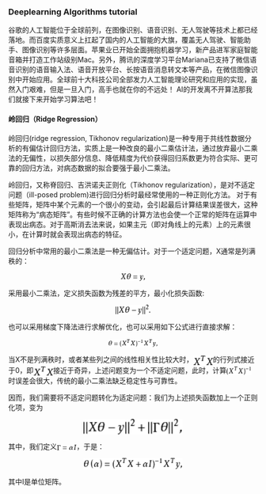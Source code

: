 ### Deeplearning Algorithms tutorial
谷歌的人工智能位于全球前列，在图像识别、语音识别、无人驾驶等技术上都已经落地。而百度实质意义上扛起了国内的人工智能的大旗，覆盖无人驾驶、智能助手、图像识别等许多层面。苹果业已开始全面拥抱机器学习，新产品进军家庭智能音箱并打造工作站级别Mac。另外，腾讯的深度学习平台Mariana已支持了微信语音识别的语音输入法、语音开放平台、长按语音消息转文本等产品，在微信图像识别中开始应用。全球前十大科技公司全部发力人工智能理论研究和应用的实现，虽然入门艰难，但是一旦入门，高手也就在你的不远处！
AI的开发离不开算法那我们就接下来开始学习算法吧！

#### 岭回归（Ridge Regression）

岭回归(ridge regression, Tikhonov regularization)是一种专用于共线性数据分析的有偏估计回归方法，实质上是一种改良的最小二乘估计法，通过放弃最小二乘法的无偏性，以损失部分信息、降低精度为代价获得回归系数更为符合实际、更可靠的回归方法，对病态数据的拟合要强于最小二乘法。

岭回归，又称脊回归、吉洪诺夫正则化（Tikhonov regularization），是对不适定问题（ill-posed problem)进行回归分析时最经常使用的一种正则化方法。
对于有些矩阵，矩阵中某个元素的一个很小的变动，会引起最后计算结果误差很大，这种矩阵称为“病态矩阵”。有些时候不正确的计算方法也会使一个正常的矩阵在运算中表现出病态。对于高斯消去法来说，如果主元（即对角线上的元素）上的元素很小，在计算时就会表现出病态的特征。

回归分析中常用的最小二乘法是一种无偏估计。对于一个适定问题，X通常是列满秩的：
<p align="center">
<img width="50" align="center" src="../../images/160.jpg" />
</p>
采用最小二乘法，定义损失函数为残差的平方，最小化损失函数:
<p align="center">
<img width="70" align="center" src="../../images/161.jpg" />
</p>
也可以采用梯度下降法进行求解优化，也可以采用如下公式进行直接求解：

<p align="center">
<img width="100" align="center" src="../../images/162.jpg" />
</p>

当X不是列满秩时，或者某些列之间的线性相关性比较大时，<img width="40" align="center" src="../../images/164.jpg" />的行列式接近于0，即<img width="40" align="center" src="../../images/164.jpg" />接近于奇异，上述问题变为一个不适定问题，此时，计算<img width="50" align="center" src="../../images/165.jpg" />时误差会很大，传统的最小二乘法缺乏稳定性与可靠性。

因而，我们需要将不适定问题转化为适定问题：我们为上述损失函数加上一个正则化项，变为
<p align="center">
<img width="200" align="center" src="../../images/166.jpg" />
</p>

其中，我们定义<img width="40" align="center" src="../../images/167.jpg" />，于是：
<p align="center">
<img width="200" align="center" src="../../images/168.jpg" />
</p>
其中I是单位矩阵。
